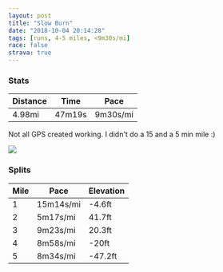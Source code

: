 ```yaml
---
layout: post
title: "Slow Burn"
date: "2018-10-04 20:14:28"
tags: [runs, 4-5 miles, <9m30s/mi]
race: false
strava: true
---
```


### Stats

| Distance | Time | Pace |
|----------|------|------|
|4.98mi|47m19s|9m30s/mi|

Not all GPS created working. I didn't do a 15 and a 5 min mile :)

<img src='https://maps.googleapis.com/maps/api/staticmap?maptype=roadmap&path=enc:{bwwFt~pbMuhCy~@cTe[iIqA_DoFg^}JuCsHvB_MYqWlBiAvJdAdZ|P~BnOlBlDfRtNpMvBvFhJzCKnCgDhK`OjDjBfDnHhEjArJwB&key=AIzaSyC1MId7bFpkLXNAaYhBSTb8jLyiSqzbDtM&size=800x800&markers=color:yellow|label:S|40.75582,-73.98395&markers=color:green|label:F|40.7663,-73.97279000000002'>

### Splits

| Mile | Pace | Elevation |
|------|------|-----------|
|1|15m14s/mi|-4.6ft|
|2|5m17s/mi|41.7ft|
|3|9m23s/mi|20.3ft|
|4|8m58s/mi|-20ft|
|5|8m34s/mi|-47.2ft|
